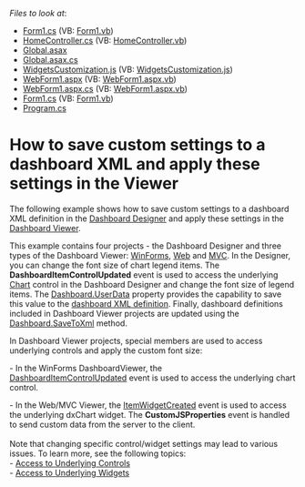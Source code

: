<!-- default file list -->
*Files to look at*:

* [Form1.cs](./CS/Dashboard_AddCustomSettings/Form1.cs) (VB: [Form1.vb](./VB/Dashboard_AddCustomSettings/Form1.vb))
* [HomeController.cs](./CS/Dashboard_LoadCustomSettings_Mvc/Controllers/HomeController.cs) (VB: [HomeController.vb](./VB/Dashboard_LoadCustomSettings_Mvc/Controllers/HomeController.vb))
* [Global.asax](./CS/Dashboard_LoadCustomSettings_Mvc/Global.asax)
* [Global.asax.cs](./CS/Dashboard_LoadCustomSettings_Mvc/Global.asax.cs)
* [WidgetsCustomization.js](./CS/Dashboard_LoadCustomSettings_Mvc/Scripts/WidgetsCustomization.js) (VB: [WidgetsCustomization.js](./VB/Dashboard_LoadCustomSettings_Mvc/Scripts/WidgetsCustomization.js))
* [WebForm1.aspx](./CS/Dashboard_LoadCustomSettings_Web/WebForm1.aspx) (VB: [WebForm1.aspx.vb](./VB/Dashboard_LoadCustomSettings_Web/WebForm1.aspx.vb))
* [WebForm1.aspx.cs](./CS/Dashboard_LoadCustomSettings_Web/WebForm1.aspx.cs) (VB: [WebForm1.aspx.vb](./VB/Dashboard_LoadCustomSettings_Web/WebForm1.aspx.vb))
* [Form1.cs](./CS/Dashboard_LoadCustomSettings_Win/Form1.cs) (VB: [Form1.vb](./VB/Dashboard_LoadCustomSettings_Win/Form1.vb))
* [Program.cs](./CS/Dashboard_LoadCustomSettings_Win/Program.cs)
<!-- default file list end -->
# How to save custom settings to a dashboard XML and apply these settings in the Viewer


<p>The following example shows how to save custom settings to a dashboard XML definition in the <a href="http://documentation.devexpress.com/#Dashboard/CustomDocument12142">Dashboard Designer</a> and apply these settings in the <a href="http://documentation.devexpress.com/#Dashboard/CustomDocument15347">Dashboard Viewer</a>.</p>
<p>This example contains four projects - the Dashboard Designer and three types of the Dashboard Viewer: <a href="http://documentation.devexpress.com/#Dashboard/CustomDocument15348">WinForms</a>, <a href="http://documentation.devexpress.com/#Dashboard/CustomDocument15364">Web</a> and <a href="http://documentation.devexpress.com/#Dashboard/CustomDocument17001">MVC</a>. In the Designer, you can change the font size of chart legend items. The <strong>DashboardItemControlUpdated</strong> event is used to access the underlying <a href="http://documentation.devexpress.com/#WindowsForms/CustomDocument8117">Chart</a> control in the Dashboard Designer and change the font size of legend items. The <a href="http://documentation.devexpress.com/#Dashboard/DevExpressDashboardCommonDashboard_UserDatatopic">Dashboard.UserData</a> property provides the capability to save this value to the <a href="http://documentation.devexpress.com/#Dashboard/CustomDocument15405">dashboard XML definition</a>. Finally, dashboard definitions included in Dashboard Viewer projects are updated using the <a href="http://documentation.devexpress.com/#Dashboard/DevExpressDashboardCommonDashboard_SaveToXmltopic">Dashboard.SaveToXml</a> method.</p>
<p>In Dashboard Viewer projects, special members are used to access underlying controls and apply the custom font size:</p>
<p>- In the WinForms DashboardViewer, the <a href="http://documentation.devexpress.com/#Dashboard/DevExpressDashboardWinDashboardViewer_DashboardItemControlUpdatedtopic">DashboardItemControlUpdated</a> event is used to access the underlying chart control.</p>
<p>- In the Web/MVC Viewer, the <a href="http://documentation.devexpress.com/#Dashboard/DevExpressDashboardWebScriptsASPxClientDashboardViewer_ItemWidgetCreatedtopic">ItemWidgetCreated</a> event is used to access the underlying dxChart widget. The <strong>CustomJSProperties</strong> event is handled to send custom data from the server to the client.<br /><br />Note that changing specific control/widget settings may lead to various issues. To learn more, see the following topics:<br />- <a href="http://documentation.devexpress.com/#Dashboard/CustomDocument18019">Access to Underlying Controls</a><br />- <a href="http://documentation.devexpress.com/#Dashboard/CustomDocument18020">Access to Underlying Widgets</a></p>

<br/>


